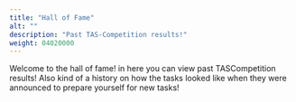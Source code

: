 ```yaml
---
title: "Hall of Fame"
alt: ""
description: "Past TAS-Competition results!"
weight: 04020000
---
```


Welcome to the hall of fame! in here you can view past TASCompetition results!
Also kind of a history on how the tasks looked like when they were announced to prepare yourself for new tasks!